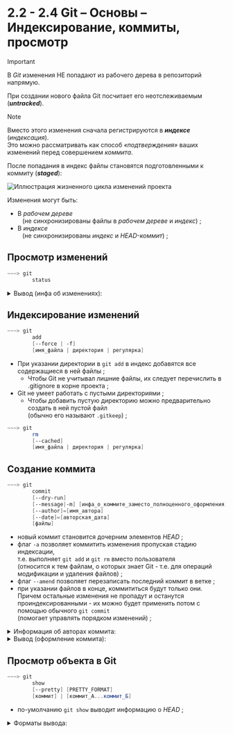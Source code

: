 # 2.2 - 2.4 Git – Основы – Индексирование, коммиты, просмотр

> [!IMPORTANT]
> В _Git_ изменения НЕ попадают из рабочего дерева в репозиторий напрямую.
> 
> При создании нового файла Git посчитает его неотслеживаемым (**_untracked_**).

> [!NOTE]
> Вместо этого изменения сначала регистрируются в ***индексе*** (*индексация*).  
> Это можно рассматривать как способ *«подтверждения»* ваших изменений перед совершением *коммита*.  
>
> После попадания в индекс файлы становятся подготовленными к коммиту (**_staged_**):

![Иллюстрация жизненного цикла изменений проекта](https://habrastorage.org/webt/tc/hz/vd/tchzvdfzhvhht5akhcdf93fnhso.png)


Изменения могут быть:
+ В *рабочем дереве*  
  &ensp; (не синхронизированы файлы в *рабочем дереве* и *индекс*) ;
+ В *индексе*  
  &ensp; (не синхронизированы *индекс* и *HEAD-коммит*) ;

## Просмотр изменений

```powershell
~~~> git
        status
```

<details> <summary>Вывод (инфа об изменениях):</summary>

```powershell
On branch master
Changes to be committed:
  (use "git restore --staged <file>..." to unstage)
        new file:   file3
        new file:   file5

Changes not staged for commit:
  (use "git add <file>..." to update what will be committed)
  (use "git restore <file>..." to discard changes in working directory)
        modified:   file2
        modified:   file5

Untracked files:
  (use "git add <file>..." to include in what will be committed)
        file4
```

Отображаемая информация:
+ Текущая _ветка_ ;
+ ***Changes to be committed*** - файлы находятся в индексе, т.е. подготовленные для следующего коммита ;
+ ***Changes not staged for commit*** - файлы в *рабочем дереве* либо не синхронизированые с репозиторием,  
 либо не синхронизированые с *индексом* ;
+ ***Untracked files*** - файлы в *рабочем дереве*, о которых не знает ни _репозиторий_, ни _индекс_;
  
</details>



## Индексирование изменений

```powershell
~~~> git
        add
        [--force | -f]
        [имя_файла | директория | регулярка]
```
+ При указании директории в `git add` в индекс добавятся все содержащиеся в ней файлы ;
  + Чтобы Git не учитывал лишние файлы, их следует перечислить в .gitignore в корне проекта ;
+ Git не умеет работать с пустыми директориями ;
  + Чтобы добавить пустую директорию можно предварительно создать в ней пустой файл  
    (обычно его называют `.gitkeep`) ;

```powershell
~~~> git
        rm 
        [--cached]
        [имя_файла | директория | регулярка]
```

## Создание коммита

```powershell
~~~> git
        commit
        [--dry-run]
        [--message|-m] [инфа_о_коммите_заместо_полноценного_оформления]
        [--author]=[имя_автора]
        [--date]=[авторская_дата]
        [файлы]
```

+ новый коммит становится дочерним элементов _HEAD_ ;
+ флаг `-a` позволяет коммитить изменения пропуская стадию индексации,  
  т.е. выполняет `git add` и `git rm` вместо пользователя  
 (относится к тем файлам, о которых знает Git - т.е. для операций модификации и удаления файлов) ;
+ флаг `--amend` позволяет перезаписать последний коммит в ветке ;
+ при указании файлов в конце, коммититься будут только они.  
  Причем остальные изменения не пропадут и останутся проиндексированными - их можно будет применить потом с помощью обычного `git commit`  
  (помогает управлять порядком изменений) ;

<details> <summary>Информация об авторах коммита:</summary>

Можно задать с помощью переменных окружения:
+ Информация об авторе:
  + GIT_AUTHOR_NAME
  + GIT_AUTHOR_EMAIL
  + GIT_AUTHOR_DATE
+ Информация о коммитере:  
  + GIT_COMMITTER_NAME
  + GIT_COMMITTER_EMAIL
  + GIT_COMMITTER_DATE

Переменные окружения будут переписывать данные заданные параметрами конфигурации:
+ _user.name_
+ _user.email_
+ _committer.name_
+ _committer.email_
  
</details>

<details> <summary>Вывод (оформление коммита):</summary>

```powershell
<type>[<scope>]: <subject>

<body>

<footer>
# Please enter the commit message for your changes. Lines starting
# with '#' will be ignored, and an empty message aborts the commit.
#
# On branch master
# Changes to be committed:
#       modified:   file5
#
# Untracked files:
#       file4
#
```

> [!NOTE]  
> Редактор для ввода информации о коммите можно поменять.  
>  Для этого необходимо сконфигурировать параметр `core.editor`
>  ```powershell
>  ~~~> whereis vim
>  vim: /usr/bin/vim /etc/vim /usr/share/vim /usr/share/man/man1/vim.1.gz
>  ```
>  ```powershell
>  ~~~> git config --global core.editor /usr/bin/vim
>  ```
  
</details>
  
## Просмотр объекта в Git

```powershell
~~~> git
        show
        [--pretty] [PRETTY_FORMAT]
        [коммит] | [коммит_А...коммит_Б]
```

+ по-умолчанию `git show` выводит информацию о _HEAD_ ;

<details> <summary>Форматы вывода:</summary>

+ _oneline_:
  + хэш ;
  + заголовок коммита ;
  + инфа об изменениях ;
+ _short_:
  + хэш ;
  + автор ;
  + заголовок коммита ;
  + инфа об изменениях ;
+ _medium_ (по-умолчанию):
  + хэш ; 
  + автор + авторская дата ;
  + заголовок коммита + _body_ и _footer_ коммита ;
  + инфа об изменениях ;
+ _full_:
  + хэш ; 
  + автор + коммитер ;
  + заголовок коммита + _body_ и _footer_ коммита ;
  + инфа об изменениях ;
+ _fuller_
  + хэш ; 
  + автор + авторская дата + коммитер + дата коммита ;
  + заголовок коммита + _body_ + _footer_ коммита ;
  + инфа об изменениях ;
+ и другие (о них `git help show`) ;

</details>
